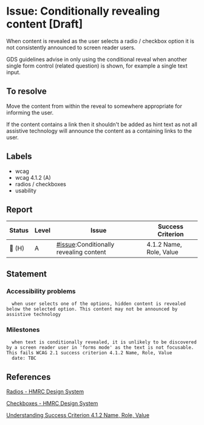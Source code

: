 # Issue: Conditionally revealing content [Draft]

When content is revealed as the user selects a radio / checkbox option it is not consistently announced to screen reader users. 

GDS guidelines advise in only using the conditional reveal when another single form control (related question) is shown, for example a single text input.

## To resolve

Move the content from within the reveal to somewhere appropriate for informing the user. 

If the content contains a link then it shouldn't be added as hint text as not all assistive technology will announce the content as a containing links to the user.

## Labels

- wcag
- wcag 4.1.2 (A)
- radios / checkboxes
- usability

## Report

| Status | Level | Issue | Success Criterion |
| ------ | ----- | ----- | ----------------- |
| 🔴 (H) | A    | [#issue]():Conditionally revealing content | 4.1.2 Name, Role, Value |

## Statement

### Accessibility problems

```
  when user selects one of the options, hidden content is revealed below the selected option. This content may not be announced by assistive technology
```

### Milestones

```
  when text is conditionally revealed, it is unlikely to be discovered by a screen reader user in 'forms mode' as the text is not focusable. This fails WCAG 2.1 success criterion 4.1.2 Name, Role, Value
  date: TBC

```

## References

[Radios - HMRC Design System](https://design-system.service.gov.uk/components/radios#conditionally-revealing-a-related-question)

[Checkboxes - HMRC Design System](https://design-system.service.gov.uk/components/checkboxes#conditionally-revealing-a-related-question)

[Understanding Success Criterion 4.1.2 Name, Role, Value ](https://www.w3.org/WAI/WCAG21/Understanding/name-role-value)

